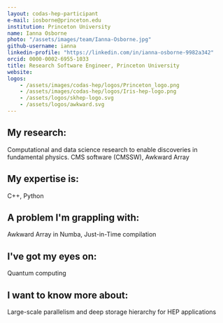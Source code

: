 ```yaml
---
layout: codas-hep-participant
e-mail: iosborne@princeton.edu
institution: Princeton University
name: Ianna Osborne
photo: "/assets/images/team/Ianna-Osborne.jpg"
github-username: ianna
linkedin-profile: "https://linkedin.com/in/ianna-osborne-9982a342"
orcid: 0000-0002-6955-1033
title: Research Software Engineer, Princeton University
website:
logos:
    - /assets/images/codas-hep/logos/Princeton_logo.png
    - /assets/images/codas-hep/logos/Iris-hep-logo.png
    - /assets/logos/skhep-logo.svg
    - /assets/logos/awkward.svg
---
```


## My research:
Computational and data science research to enable discoveries in fundamental physics. CMS software (CMSSW), Awkward Array

## My expertise is:
C++, Python

## A problem I'm grappling with:
Awkward Array in Numba, Just-in-Time compilation

## I've got my eyes on:
Quantum computing

## I want to know more about:
Large-scale parallelism and deep storage hierarchy for HEP applications
